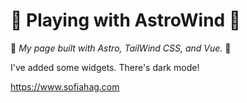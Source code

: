 # 🚀 Playing with AstroWind 🚀

🦄 _My page built with Astro, TailWind CSS, and Vue._ 🦄  

I've added some widgets. There's dark mode!

https://www.sofiahag.com